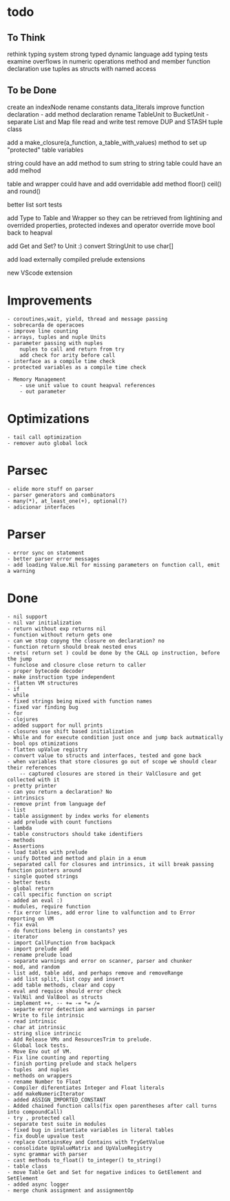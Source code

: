﻿todo
====

To Think
--------
rethink typing system
strong typed dynamic language
add typing tests
examine overflows in numeric operations
method and member function declaration
use tuples as structs with named access


To be Done
----------
create an indexNode
rename constants data_literals
improve function declaration - add method declaration
rename TableUnit to BucketUnit - separate List and Map
file read and write test
remove DUP and STASH
tuple class

add a make_closure(a_function, a_table_with_values) method to set up "protected" table variables

string could have an add method to sum string to string
table could have an add melhod

table and wrapper could have and add overridable add method
floor() ceil() and round()

better list sort tests

add Type to Table and Wrapper so they can be retrieved from lightining and overrided
properties, protected indexes and operator override
move bool back to heapval

add Get and Set? to Unit :)
convert StringUnit to use char[]

add load externally compiled prelude extensions

new VScode extension

Improvements
============
    - coroutines,wait, yield, thread and message passing
    - sobrecarda de operacoes
    - improve line counting
    - arrays, tuples and nuple Units
    - parameter passing with nuples
        nuples to call and return from try
        add check for arity before call
    - interface as a compile time check
    - protected variables as a compile time check

    - Memory Management
        - use unit value to count heapval references
        - out parameter

Optimizations
=============
    - tail call optimization
    - remover auto global lock

Parsec
======
    - elide more stuff on parser
    - parser generators and combinators
    - many(*), at_least_one(+), optional(?)
    - adicionar interfaces

Parser
======
    - error sync on statement
    - better parser error messages
    - add loading Value.Nil for missing parameters on function call, emit a warning

Done
====
    - nil support
    - nil var initialization
    - return without exp returns nil
    - function without return gets one
    - can we stop copyng the closure on declaration? no
    - function return should break nested envs
    - rets( return set ) could be done by the CALL op instruction, before the jump
    - funclose and closure close return to caller
    - proper bytecode decoder
    - make instruction type independent
    - flatten VM structures
    - if
    - while
    - fixed strings being mixed with function names
    - fixed var finding bug
    - for
    - clojures
    - added support for null prints
    - closures use shift based initialization
    - While and for execute condition just once and jump back autmatically
    - bool ops otimizations
    - flatten upValue registry
    - convert value to structs and interfaces, tested and gone back
    - when variables that store closures go out of scope we should clear their references
        -- captured closures are stored in their ValClosure and get collected with it
    - pretty printer
    - can you return a declaration? No
    - intrinsics
    - remove print from language def
    - list
    - table assignment by index works for elements
    - add prelude with count functions
    - lambda
    - table constructors should take identifiers
    - methods
    - Assertions
    - load tables with prelude
    - unify Dotted and mettod and plain in a enum
    - separated call for closures and intrinsics, it will break passing function pointers around
    - single quoted strings
    - better tests
    - global return
    - call specific function on script
    - added an eval :)
    - mudules, require function
    - fix error lines, add error line to valfunction and to Error reporting on VM
    - fix eval
    - do functions beleng in constants? yes
    - iterator
    - import CallFunction from backpack
    - import prelude add
    - rename prelude load
    - separate warnings and error on scanner, parser and chunker
    - mod, and random
    - list add, table add, and perhaps remove and removeRange
    - add list split, list copy and insert
    - add table methods, clear and copy
    - eval and requice should error check
    - ValNil and ValBool as structs
    - implement ++, -- += -= *= /=
    - separte error detection and warnings in parser
    - Write to file intrinsic
    - read intrinsic
    - char at intrinsic
    - string slice intrincic
    - Add Release VMs and ResourcesTrim to prelude.
    - Global lock tests.
    - Move Env out of VM.
    - Fix line counting and reporting
    - finish porting prelude and stack helpers
    - tuples  and nuples
    - methods on wrappers
    - rename Number to Float
    - Compiler diferentiates Integer and Float literals
    - add makeNumericIterator
    - added ASSIGN_IMPORTED_CONSTANT
    - Added chained function calls(fix open parentheses after call turns into compoundCall)
    - try , protected call
    - separate test suite in modules
    - fixed bug in instantiate variables in literal tables
    - fix double upvalue test
    - replace ContainsKey and Contains with TryGetValue
    - consolidate UpValueMatrix and UpValueRegistry
    - sync grammar with parser
    - cast methods to_float() to_integer() to_string()
    - table class
    - move Table Get and Set for negative indices to GetElement and SetElement
    - added async logger
    - merge chunk assignment and assignmentOp